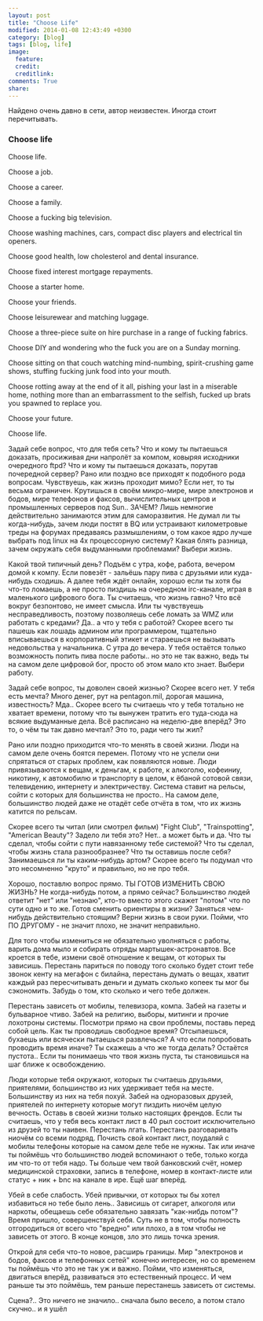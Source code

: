 ```yaml
---
layout: post
title: "Choose Life"
modified: 2014-01-08 12:43:49 +0300
category: [blog]
tags: [blog, life]
image:
  feature:
  credit:
  creditlink:
comments: True
share:
---
```

Найдено очень давно в сети, автор неизвестен.
Иногда стоит перечитывать.

### Choose life

Choose life.

Choose a job.

Choose a career.

Choose a family.

Choose a fucking big television.

Choose washing  machines,  cars,  compact disc players and electrical tin openers.

Choose good health, low cholesterol and dental insurance.

Choose fixed interest mortgage repayments.

Choose a starter home.

Choose your friends.

Choose leisurewear and matching luggage.

Choose a three-piece suite on hire purchase in a range of fucking fabrics.

Choose DIY and wondering who the fuck you are on a Sunday morning.

Choose sitting  on that couch watching mind-numbing, spirit-crushing game shows, stuffing fucking junk food into your mouth.

Choose rotting away at the end of it all, pishing your last in a miserable home,  nothing more than an embarrassment to the selfish, fucked up brats you spawned to replace you.

Choose your future.

Choose life.


Задай себе вопрос, что для тебя сеть? Что и кому ты пытаешься доказать,
просиживая дни напролёт за компом, ковыряя исходники очередного ftpd?
Что и кому ты пытаешься доказать, порутав почередной сервер? Рано или поздно
все приходят к подобного рода вопросам. Чувствуешь, как жизнь проходит мимо?
Если нет, то ты весьма ограничен. Крутишься в своём микро-мире, мире
электронов и бодов, мире телефонов и факсов, вычислительных центров и
промышленных серверов под Sun.. ЗАЧЕМ? Лишь немногие действительно занимаются
этим для саморазвития. Не думал ли ты когда-нибудь, зачем люди постят в BQ
или устраивают километровые треды на форумах предаваясь размышлениям, о том
какое ядро лучше выбрать под linux на 4х процессорную систему? Какая блять
разница, зачем окружать себя выдуманными проблемами? Выбери жизнь.


Какой твой типичный день? Подъём с утра, кофе, работа, вечером домой к компу.
Если повезёт - зальёшь пару пива с друзьями или куда-нибудь сходишь. А далее
тебя ждёт онлайн, хорошо если ты хотя бы что-то ломаешь, а не просто пиздишь
на очередном irc-канале, играя в маленького цифрового бога. Ты считаешь, что
жизнь гавно? Что всё вокруг безпонтово, не имеет смысла. Или ты чувствуешь
несправедливость, поэтому позволяешь себе ломать за WMZ или работать с
кредами? Да.. а что у тебя с работой? Скорее всего ты пашешь как лошадь
админом или программером, тщательно вписываешься в корпоративный этикет и
стараешься не вызывать недовольства у начальника. С утра до вечера. У тебя
остаётся только возможность попить пива после работы.. но это не так важно,
ведь ты на самом деле цифровой бог, просто об этом мало кто знает. Выбери
работу.


Задай себе вопрос, ты доволен своей жизнью? Скорее всего нет. У тебя есть
мечта? Много денег, рут на pentagon.mil, дорогая машина, известность? Мда..
Скорее всего ты считаешь что у тебя тотально не хватает времени, потому что
ты вынужен тратить его туда-сюда на всякие выдуманные дела. Всё расписано на
неделю-две вперёд? Это то, о чём ты так давно мечтал? Это то, ради чего ты
жил?


Рано или поздно приходится что-то менять в своей жизни. Люди на самом деле
очень боятся перемен. Потому что не успели они спрятаться от старых проблем,
как появляются новые. Люди привязываются к вещам, к деньгам, к работе, к
алкоголю, кофеиниу, никотину, к автомобилю и транспорту в целом, к ёбаной
сотовой связи, телевидению, интернету и электричеству. Система ставит на
рельсы, сойти с которых для большинства не просто.. На самом деле, большинство
людей даже не отадёт себе отчёта в том, что их жизнь катится по рельсам.


Скорее всего ты читал (или смотрел фильм) "Fight Club", "Trainspotting",
"American Beauty"? Задело ли тебя это? Нет.. а может быть и да. Что ты
сделал, чтобы сойти с пути навязанному тебе системой? Что ты сделал, чтобы
жизнь стала разнообразнее? Что ты оставишь после себя? Занимаешься ли ты
каким-нибудь артом? Скорее всего ты подумал что это несомненно "круто" и
правильно, но не про тебя.


Хорошо, поставлю вопрос прямо. ТЫ ГОТОВ ИЗМЕНИТЬ СВОЮ ЖИЗНЬ? Не когда-нибудь
потом, а прямо сейчас? Большинство людей ответит "нет" или "незнаю", кто-то
вместо этого скажет "потом" что по сути одно и то же. Готов сменить ориентиры
в жизни? Заняться чем-нибудь действительно стоящим? Верни жизнь в свои руки.
Пойми, что ПО ДРУГОМУ - не значит плохо, не значит неправильно.


Для того чтобы измениться не обязательно уволняться с работы, варить дома мыло
и собирать отряды мартышек-астронавтов. Все кроется в тебе, измени своё
отношение к вещам, от которых ты зависишь. Перестань париться по поводу того
сколько будет стоит тебе звонок кенту на мегафон с билайна, перестань думать о
вещах, хватит каждый раз пересчитывать деньги и думать сколько копеек ты мог
бы сэкономить. Забудь о том, кто сколько и чего тебе должен.


Перестань зависеть от мобилы, телевизора, компа. Забей на газеты и бульварное
чтиво. Забей на религию, выборы, митинги и прочие лохотроны системы. Посмотри
прямо на свои проблемы, поставь перед собой цель. Как ты проводишь свободное
время? Отсыпаешься, бухаешь или всячески пытаешься развлечься? А что если
попробовать проводить время иначе? Ты скажешь а что же тогда делать? Остаётся
пустота.. Если ты понимаешь что твоя жизнь пуста, ты становишься на шаг ближе
к освобождению.


Люди которые тебя окружают, которых ты считаешь друзьями, приятелями,
большинство из них удерживает тебя на месте. Большинству из них на тебя похуй.
Забей на одноразовых друзей, приятелей по интернету которые могут пиздить
ниочём целую вечность. Оставь в своей жизни только настоящих френдов. Если ты
считаешь, что у тебя весь контакт лист в 40 рыл состоит исключительно из
друзей то ты наивен. Перестань лгать. Перестань разговаривать ниочём со всеми
подряд. Почисть свой контакт лист, поудаляй с мобилы телефоны которые на самом
деле тебе не нужны. Так или иначе ты поймёшь что большинство людей вспоминают
о тебе, только когда им что-то от тебя надо. Ты больше чем твой банковский
счёт, номер медицинской страховки, запись в телефоне, номер в контакт-листе
или статус + ник + bnc на канале в ире. Ещё шаг вперёд.


Убей в себе слабость. Убей привычки, от которых ты бы хотел избавиться но
тебе было лень.. Зависишь от сигарет, алкоголя или наркоты, обещаешь себе
обязательно завязать "как-нибдь потом"? Время пришло, совершенствуй себя.
Суть не в том, чтобы полность отгородиться от всего что "вредно" или плохо,
а в том чтобы не зависеть от этого. В конце концов, зло это лишь точка зрения.


Открой для себя что-то новое, расширь границы. Мир "электронов и бодов,
факсов и телефонных сетей" конечно интересен, но со временем ты поймёшь что
это не так уж и важно. Пойми, что изменяться, двигаться вперёд, развиваться
это естественный процесс. И чем раньше ты это поймёшь, тем раньше перестанешь
зависеть от системы.

Сцена?..
Это ничего не значило.. сначала было весело, а потом стало скучно..
и я ушёл
